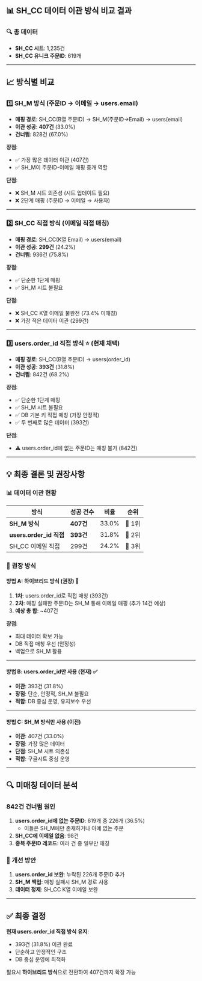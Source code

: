 ## 📊 SH_CC 데이터 이관 방식 비교 결과

### 🔍 총 데이터
- **SH_CC 시트**: 1,235건
- **SH_CC 유니크 주문ID**: 619개

---

## 📈 방식별 비교

### 1️⃣ SH_M 방식 (주문ID → 이메일 → users.email)
- **매핑 경로**: SH_CC(B열 주문ID) → SH_M(주문ID→Email) → users(email)
- **이관 성공**: **407건** (33.0%)
- **건너뜀**: 828건 (67.0%)

**장점**:
- ✅ 가장 많은 데이터 이관 (407건)
- ✅ SH_M이 주문ID-이메일 매핑 중개 역할

**단점**:
- ❌ SH_M 시트 의존성 (시트 업데이트 필요)
- ❌ 2단계 매핑 (주문ID → 이메일 → 사용자)

---

### 2️⃣ SH_CC 직접 방식 (이메일 직접 매칭)
- **매핑 경로**: SH_CC(K열 Email) → users(email)
- **이관 성공**: **299건** (24.2%)
- **건너뜀**: 936건 (75.8%)

**장점**:
- ✅ 단순한 1단계 매핑
- ✅ SH_M 시트 불필요

**단점**:
- ❌ SH_CC K열 이메일 불완전 (73.4% 미매칭)
- ❌ 가장 적은 데이터 이관 (299건)

---

### 3️⃣ **users.order_id 직접 방식** ⭐ (현재 채택)
- **매핑 경로**: SH_CC(B열 주문ID) → users(order_id)
- **이관 성공**: **393건** (31.8%)
- **건너뜀**: 842건 (68.2%)

**장점**:
- ✅ 단순한 1단계 매핑
- ✅ SH_M 시트 불필요
- ✅ DB 기본 키 직접 매칭 (가장 안정적)
- ✅ 두 번째로 많은 데이터 (393건)

**단점**:
- ⚠️ users.order_id에 없는 주문ID는 매칭 불가 (842건)

---

## 💡 최종 결론 및 권장사항

### 📊 데이터 이관 현황
| 방식 | 성공 건수 | 비율 | 순위 |
|------|----------|------|------|
| **SH_M 방식** | **407건** | 33.0% | 🥇 1위 |
| **users.order_id 직접** | **393건** | 31.8% | 🥈 2위 |
| SH_CC 이메일 직접 | 299건 | 24.2% | 🥉 3위 |

### 🎯 권장 방식

#### 방법 A: **하이브리드 방식** (권장) 🌟
1. **1차**: users.order_id로 직접 매칭 (393건)
2. **2차**: 매칭 실패한 주문ID는 SH_M 통해 이메일 매핑 (추가 14건 예상)
3. **예상 총 합**: ~407건

**장점**:
- 최대 데이터 확보 가능
- DB 직접 매칭 우선 (안정성)
- 백업으로 SH_M 활용

---

#### 방법 B: **users.order_id만 사용** (현재) ✅
- **이관**: 393건 (31.8%)
- **장점**: 단순, 안정적, SH_M 불필요
- **적합**: DB 중심 운영, 유지보수 우선

---

#### 방법 C: **SH_M 방식만 사용** (이전)
- **이관**: 407건 (33.0%)
- **장점**: 가장 많은 데이터
- **단점**: SH_M 시트 의존성
- **적합**: 구글시트 중심 운영

---

## 🔍 미매칭 데이터 분석

### 842건 건너뜀 원인
1. **users.order_id에 없는 주문ID**: 619개 중 226개 (36.5%)
   - 이들은 SH_M에만 존재하거나 아예 없는 주문
2. **SH_CC에 이메일 없음**: 98건
3. **중복 주문ID 레코드**: 여러 건 중 일부만 매칭

### 📝 개선 방안
1. **users.order_id 보완**: 누락된 226개 주문ID 추가
2. **SH_M 백업**: 매칭 실패시 SH_M 경로 사용
3. **데이터 정제**: SH_CC K열 이메일 보완

---

## ✅ 최종 결정

**현재 users.order_id 직접 방식 유지**:
- 393건 (31.8%) 이관 완료
- 단순하고 안정적인 구조
- DB 중심 운영에 최적화

필요시 **하이브리드 방식**으로 전환하여 407건까지 확장 가능
